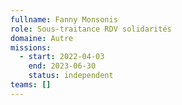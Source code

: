```yaml
---
fullname: Fanny Monsonis
role: Sous-traitance RDV solidarités
domaine: Autre
missions:
  - start: 2022-04-03
    end: 2023-06-30
    status: independent
teams: []
---
```


